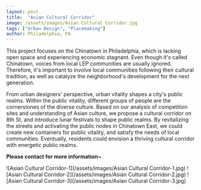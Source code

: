 ```yaml
---
layout: post
title:  "Asian Cultural Corridor"
image: /assets/images/Asian Cultural Corridor.jpg
tags: ["Urban Design", "Placemaking"]
author: Philadelphia, PA
---
```


This project focuses on the Chinatown in Philadelphia, which is lacking open space and experiencing economic stagnant. Even though it's called Chinatown, voices from local LEP communities are usually ignored. Therefore, it's important to involve local communities following their cultural tradition, as well as catalyze the neighborhood's development for the next generation.

From urban designers' perspective, urban vitality shapes a city's public realms. Within the public vitality, different groups of people are the cornerstones of the diverse culture. Based on our analysis of competition sites and understanding of Asian culture, we propose a cultural corridor on 8th St, and introduce lunar festivals to shape public realms. By revitalizing the streets and activating the public nodes in Chinatown East, we could create new containers for public vitality, and satisfy the needs of local communities. Eventually, residents could envision a thriving cultural corridor with energetic public realms.

**Please contact for more information~**

![Asian Cultural Corridor-1](/assets/images/Asian Cultural Corridor-1.jpg)
![Asian Cultural Corridor-2](/assets/images/Asian Cultural Corridor-2.jpg)
![Asian Cultural Corridor-3](/assets/images/Asian Cultural Corridor-3.jpg)
